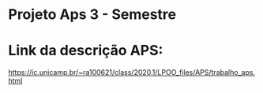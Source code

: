 # Projeto Aps 3 - Semestre



# Link da descrição APS: 
https://ic.unicamp.br/~ra100621/class/2020.1/LPOO_files/APS/trabalho_aps.html
